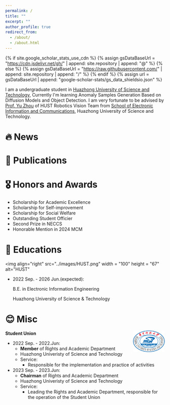 ```yaml
---
permalink: /
title: ""
excerpt: ""
author_profile: true
redirect_from: 
  - /about/
  - /about.html
---
```


{% if site.google_scholar_stats_use_cdn %}
{% assign gsDataBaseUrl = "https://cdn.jsdelivr.net/gh/" | append: site.repository | append: "@" %}
{% else %}
{% assign gsDataBaseUrl = "https://raw.githubusercontent.com/" | append: site.repository | append: "/" %}
{% endif %}
{% assign url = gsDataBaseUrl | append: "google-scholar-stats/gs_data_shieldsio.json" %}

<span class='anchor' id='about-me'></span>

I am a undergraduate student in [Huazhong University of Science and Technology](https://english.hust.edu.cn/), Currently I'm learning Anomaly Samples Generation Based on Diffusion Models and Object Detection. 
I am very fortunate to be advised by [Prof. Yu Zhou](https://github.com/zhouyu-hust) of HUST Robotics Vision Team from [School of Electronic Information and Communications](http://ei.hust.edu.cn/#), Huazhong University of Science and Technology.


<!-- My research interest includes neural machine translation and computer vision. I have published more than 100 papers at the top international AI conferences with total <a href='https://scholar.google.com/citations?user=DhtAFkwAAAAJ'>google scholar citations <strong><span id='total_cit'>260000+</span></strong></a> (You can also use google scholar badge <a href='https://scholar.google.com/citations?user=DhtAFkwAAAAJ'><img src="https://img.shields.io/endpoint?url={{ url | url_encode }}&logo=Google%20Scholar&labelColor=f6f6f6&color=9cf&style=flat&label=citations"></a>). -->


# 🔥 News
<!-- - *2022.02*: &nbsp;🎉🎉 Lorem ipsum dolor sit amet, consectetur adipiscing elit. Vivamus ornare aliquet ipsum, ac tempus justo dapibus sit amet. 
- *2022.02*: &nbsp;🎉🎉 Lorem ipsum dolor sit amet, consectetur adipiscing elit. Vivamus ornare aliquet ipsum, ac tempus justo dapibus sit amet.  -->

# 📝 Publications 

<!-- <div class='paper-box'><div class='paper-box-image'><div><div class="badge">CVPR 2016</div><img src='images/500x300.png' alt="sym" width="100%"></div></div>
<div class='paper-box-text' markdown="1">

[Deep Residual Learning for Image Recognition](https://openaccess.thecvf.com/content_cvpr_2016/papers/He_Deep_Residual_Learning_CVPR_2016_paper.pdf)

**Kaiming He**, Xiangyu Zhang, Shaoqing Ren, Jian Sun

[**Project**](https://scholar.google.com/citations?view_op=view_citation&hl=zh-CN&user=DhtAFkwAAAAJ&citation_for_view=DhtAFkwAAAAJ:ALROH1vI_8AC) <strong><span class='show_paper_citations' data='DhtAFkwAAAAJ:ALROH1vI_8AC'></span></strong> -->

# 🎖 Honors and Awards

  * Scholarship for Academic Excellence
  * Scholarship for Self-improvement
  * Scholarship for Social Welfare
  * Outstanding Student Officier
  * Second Prize in NECCS
  * Honorable Mention in 2024 MCM

# 📖 Educations
<img align="right" src="../images/HUST.png" width = "100" height = "67" alt="HUST"

* 2022 Sep. - 2026 Jun.(expected):

  B.E. in Electronic Information Engineering

  Huazhong University of Science & Technology

# 😊 Misc

<img align="right" src="../images/HUST.png" width = "100" height = "67" alt="HUST"/>

**Student Union**

* 2022 Sep. - 2022.Jun: 
  * **Member** of Rights and Academic Department
  * Huazhong Univeristy of Science and Technology
  * Service:
    * Responsible for the implementation and practice of activities
* 2023 Sep. - 2023.Jun: 
  * **Chairman** of Rights and Academic Department
  * Huazhong Univeristy of Science and Technology
  * Service:
    * Leading the Rights and Academic Department, responsible for the operation of the Student Union